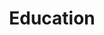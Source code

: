 ---
title: Education
menu:
  sidebar:
    name: Education
    identifier: education
    weight: 300
---